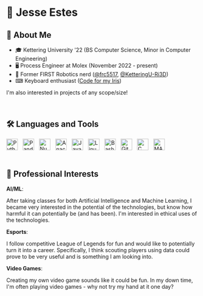 # 👻 Jesse Estes 

## 🔎 About Me
- 🎓 Kettering University '22 (BS Computer Science, Minor in Computer Engineering)
- 🖥️ Process Engineer at Molex (November 2022 - present)
- 🤖 Former FIRST Robotics nerd ([@frc5517](https://github.com/frc5517), [@KetteringU-Ri3D](https://github.com/KetteringU-Ri3D))
- ⌨ Keyboard enthusiast ([Code for my Iris](https://github.com/jestes5111/qmk_firmware/blob/master/keyboards/keebio/iris/keymaps/jestes5111))

I'm also interested in projects of any scope/size!

<br />

## 🛠 Languages and Tools
<img align="left" alt="Python" width="30px" style="padding-right:10px;" src="https://cdn.jsdelivr.net/gh/devicons/devicon/icons/python/python-plain.svg"/>
<img align="left" alt="Pandas" width="30px" style="padding-right:10px;" src="https://cdn.jsdelivr.net/gh/devicons/devicon/icons/pandas/pandas-original.svg"/>
<img align="left" alt="NumPy" width="30px" style="padding-right:10px;" src="https://cdn.jsdelivr.net/gh/devicons/devicon/icons/numpy/numpy-original.svg"/>
<img align="left" alt="Anaconda" width="30px" style="padding-right:10px;" src="https://cdn.jsdelivr.net/gh/devicons/devicon/icons/anaconda/anaconda-original.svg"/>
<img align="left" alt="Java" width="30px" style="padding-right:10px;" src="https://cdn.jsdelivr.net/gh/devicons/devicon/icons/java/java-original.svg"/>
<img align="left" alt="Linux" width="30px" style="padding-right:10px;" src="https://cdn.jsdelivr.net/gh/devicons/devicon/icons/linux/linux-original.svg"/>
<img align="left" alt="Bash" width="30px" style="padding-right:10px;" src="https://cdn.jsdelivr.net/gh/devicons/devicon/icons/bash/bash-original.svg" />
<img align="left" alt="Git" width="30px" style="padding-right:10px;" src="https://cdn.jsdelivr.net/gh/devicons/devicon/icons/git/git-original.svg" />
<img align="left" alt="C" width="30px" style="padding-right:10px;" src="https://cdn.jsdelivr.net/gh/devicons/devicon/icons/c/c-original.svg"/>
<img align="left" alt="MATLAB" width="30px" style="padding-right:10px;" src="https://cdn.jsdelivr.net/gh/devicons/devicon/icons/matlab/matlab-original.svg"/>

<br /><br /><br />

## 💼 Professional Interests

**AI/ML**:

After taking classes for both Artificial Intelligence and Machine Learning, I became
very interested in the potential of the technologies, but know how harmful it can potentially be (and has been). 
I'm interested in ethical uses of the technologies.

**Esports**:

I follow competitive League of Legends for fun and would like to potentially
turn it into a career. Specifically, I think scouting players using data could
prove to be very useful and is something I am looking into.

**Video Games**:

Creating my own video game sounds like it could be fun. In my down time, I'm
often playing video games - why not try my hand at it one day?
